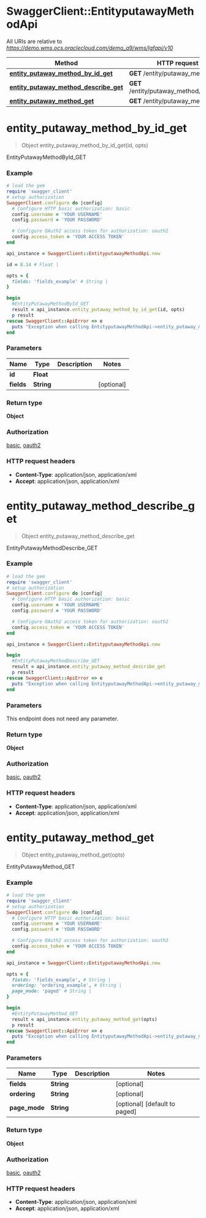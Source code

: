 # SwaggerClient::EntityputawayMethodApi

All URIs are relative to *https://demo.wms.ocs.oraclecloud.com/demo_a9/wms/lgfapi/v10*

Method | HTTP request | Description
------------- | ------------- | -------------
[**entity_putaway_method_by_id_get**](EntityputawayMethodApi.md#entity_putaway_method_by_id_get) | **GET** /entity/putaway_method/{id} | EntityPutawayMethodById_GET
[**entity_putaway_method_describe_get**](EntityputawayMethodApi.md#entity_putaway_method_describe_get) | **GET** /entity/putaway_method/describe | EntityPutawayMethodDescribe_GET
[**entity_putaway_method_get**](EntityputawayMethodApi.md#entity_putaway_method_get) | **GET** /entity/putaway_method | EntityPutawayMethod_GET


# **entity_putaway_method_by_id_get**
> Object entity_putaway_method_by_id_get(id, opts)

EntityPutawayMethodById_GET



### Example
```ruby
# load the gem
require 'swagger_client'
# setup authorization
SwaggerClient.configure do |config|
  # Configure HTTP basic authorization: basic
  config.username = 'YOUR USERNAME'
  config.password = 'YOUR PASSWORD'

  # Configure OAuth2 access token for authorization: oauth2
  config.access_token = 'YOUR ACCESS TOKEN'
end

api_instance = SwaggerClient::EntityputawayMethodApi.new

id = 8.14 # Float | 

opts = { 
  fields: 'fields_example' # String | 
}

begin
  #EntityPutawayMethodById_GET
  result = api_instance.entity_putaway_method_by_id_get(id, opts)
  p result
rescue SwaggerClient::ApiError => e
  puts "Exception when calling EntityputawayMethodApi->entity_putaway_method_by_id_get: #{e}"
end
```

### Parameters

Name | Type | Description  | Notes
------------- | ------------- | ------------- | -------------
 **id** | **Float**|  | 
 **fields** | **String**|  | [optional] 

### Return type

**Object**

### Authorization

[basic](../README.md#basic), [oauth2](../README.md#oauth2)

### HTTP request headers

 - **Content-Type**: application/json, application/xml
 - **Accept**: application/json, application/xml



# **entity_putaway_method_describe_get**
> Object entity_putaway_method_describe_get

EntityPutawayMethodDescribe_GET



### Example
```ruby
# load the gem
require 'swagger_client'
# setup authorization
SwaggerClient.configure do |config|
  # Configure HTTP basic authorization: basic
  config.username = 'YOUR USERNAME'
  config.password = 'YOUR PASSWORD'

  # Configure OAuth2 access token for authorization: oauth2
  config.access_token = 'YOUR ACCESS TOKEN'
end

api_instance = SwaggerClient::EntityputawayMethodApi.new

begin
  #EntityPutawayMethodDescribe_GET
  result = api_instance.entity_putaway_method_describe_get
  p result
rescue SwaggerClient::ApiError => e
  puts "Exception when calling EntityputawayMethodApi->entity_putaway_method_describe_get: #{e}"
end
```

### Parameters
This endpoint does not need any parameter.

### Return type

**Object**

### Authorization

[basic](../README.md#basic), [oauth2](../README.md#oauth2)

### HTTP request headers

 - **Content-Type**: application/json, application/xml
 - **Accept**: application/json, application/xml



# **entity_putaway_method_get**
> Object entity_putaway_method_get(opts)

EntityPutawayMethod_GET



### Example
```ruby
# load the gem
require 'swagger_client'
# setup authorization
SwaggerClient.configure do |config|
  # Configure HTTP basic authorization: basic
  config.username = 'YOUR USERNAME'
  config.password = 'YOUR PASSWORD'

  # Configure OAuth2 access token for authorization: oauth2
  config.access_token = 'YOUR ACCESS TOKEN'
end

api_instance = SwaggerClient::EntityputawayMethodApi.new

opts = { 
  fields: 'fields_example', # String | 
  ordering: 'ordering_example', # String | 
  page_mode: 'paged' # String | 
}

begin
  #EntityPutawayMethod_GET
  result = api_instance.entity_putaway_method_get(opts)
  p result
rescue SwaggerClient::ApiError => e
  puts "Exception when calling EntityputawayMethodApi->entity_putaway_method_get: #{e}"
end
```

### Parameters

Name | Type | Description  | Notes
------------- | ------------- | ------------- | -------------
 **fields** | **String**|  | [optional] 
 **ordering** | **String**|  | [optional] 
 **page_mode** | **String**|  | [optional] [default to paged]

### Return type

**Object**

### Authorization

[basic](../README.md#basic), [oauth2](../README.md#oauth2)

### HTTP request headers

 - **Content-Type**: application/json, application/xml
 - **Accept**: application/json, application/xml



